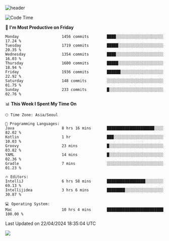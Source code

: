 ![header](https://capsule-render.vercel.app/api?type=Egg&color=timeAuto&height=300&section=header&text=PoPo&fontSize=90&animation=fadeIn)

  <!--START_SECTION:waka-->
![Code Time](http://img.shields.io/badge/Code%20Time-1%2C574%20hrs%2019%20mins-blue)

📅 **I'm Most Productive on Friday** 

```text
Monday                   1456 commits        ████░░░░░░░░░░░░░░░░░░░░░   17.24 % 
Tuesday                  1719 commits        █████░░░░░░░░░░░░░░░░░░░░   20.35 % 
Wednesday                1354 commits        ████░░░░░░░░░░░░░░░░░░░░░   16.03 % 
Thursday                 1600 commits        █████░░░░░░░░░░░░░░░░░░░░   18.94 % 
Friday                   1936 commits        ██████░░░░░░░░░░░░░░░░░░░   22.92 % 
Saturday                 148 commits         ░░░░░░░░░░░░░░░░░░░░░░░░░   01.75 % 
Sunday                   233 commits         █░░░░░░░░░░░░░░░░░░░░░░░░   02.76 % 
```


📊 **This Week I Spent My Time On** 

```text
🕑︎ Time Zone: Asia/Seoul

💬 Programming Languages: 
Java                     8 hrs 16 mins       █████████████████████░░░░   82.02 % 
Kotlin                   1 hr                ███░░░░░░░░░░░░░░░░░░░░░░   10.03 % 
Groovy                   23 mins             █░░░░░░░░░░░░░░░░░░░░░░░░   03.82 % 
YAML                     14 mins             █░░░░░░░░░░░░░░░░░░░░░░░░   02.36 % 
Gradle                   7 mins              ░░░░░░░░░░░░░░░░░░░░░░░░░   01.23 % 

🔥 Editors: 
IntelliJ                 6 hrs 58 mins       █████████████████░░░░░░░░   69.13 % 
Intellijidea             3 hrs 6 mins        ████████░░░░░░░░░░░░░░░░░   30.87 % 

💻 Operating System: 
Mac                      10 hrs 4 mins       █████████████████████████   100.00 % 
```


 Last Updated on 22/04/2024 18:35:04 UTC
<!--END_SECTION:waka-->



<img src="https://capsule-render.vercel.app/api?type=Egg&color=timeAuto&height=300&section=footer&text=PoPo&fontSize=90&animation=fadeIn&reversal=true" />
